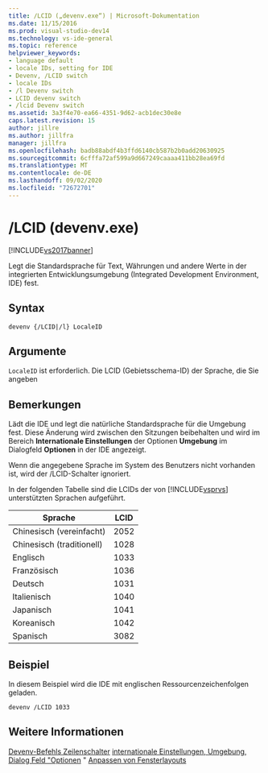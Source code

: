 ```yaml
---
title: /LCID („devenv.exe“) | Microsoft-Dokumentation
ms.date: 11/15/2016
ms.prod: visual-studio-dev14
ms.technology: vs-ide-general
ms.topic: reference
helpviewer_keywords:
- language default
- locale IDs, setting for IDE
- Devenv, /LCID switch
- locale IDs
- /l Devenv switch
- LCID devenv switch
- /lcid Devenv switch
ms.assetid: 3a3f4e70-ea66-4351-9d62-acb1dec30e8e
caps.latest.revision: 15
author: jillre
ms.author: jillfra
manager: jillfra
ms.openlocfilehash: badb88abdf4b3ffd6140cb587b2b0add20630925
ms.sourcegitcommit: 6cfffa72af599a9d667249caaaa411bb28ea69fd
ms.translationtype: MT
ms.contentlocale: de-DE
ms.lasthandoff: 09/02/2020
ms.locfileid: "72672701"
---
```

# <a name="lcid-devenvexe"></a>/LCID (devenv.exe)
[!INCLUDE[vs2017banner](../../includes/vs2017banner.md)]

Legt die Standardsprache für Text, Währungen und andere Werte in der integrierten Entwicklungsumgebung (Integrated Development Environment, IDE) fest.

## <a name="syntax"></a>Syntax

```
devenv {/LCID|/l} LocaleID
```

## <a name="arguments"></a>Argumente
 `LocaleID` ist erforderlich. Die LCID (Gebietsschema-ID) der Sprache, die Sie angeben

## <a name="remarks"></a>Bemerkungen
 Lädt die IDE und legt die natürliche Standardsprache für die Umgebung fest. Diese Änderung wird zwischen den Sitzungen beibehalten und wird im Bereich **Internationale Einstellungen** der Optionen **Umgebung** im Dialogfeld **Optionen** in der IDE angezeigt.

 Wenn die angegebene Sprache im System des Benutzers nicht vorhanden ist, wird der /LCID-Schalter ignoriert.

 In der folgenden Tabelle sind die LCIDs der von [!INCLUDE[vsprvs](../../includes/vsprvs-md.md)] unterstützten Sprachen aufgeführt.

|Sprache|LCID|
|--------------|----------|
|Chinesisch (vereinfacht)|2052|
|Chinesisch (traditionell)|1028|
|Englisch|1033|
|Französisch|1036|
|Deutsch|1031|
|Italienisch|1040|
|Japanisch|1041|
|Koreanisch|1042|
|Spanisch|3082|

## <a name="example"></a>Beispiel
 In diesem Beispiel wird die IDE mit englischen Ressourcenzeichenfolgen geladen.

```
devenv /LCID 1033
```

## <a name="see-also"></a>Weitere Informationen
 [Devenv-Befehls Zeilenschalter](../../ide/reference/devenv-command-line-switches.md) [internationale Einstellungen, Umgebung, Dialog Feld "Optionen](../../ide/reference/international-settings-environment-options-dialog-box.md) " [Anpassen von Fensterlayouts](../../ide/customizing-window-layouts-in-visual-studio.md)
